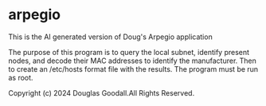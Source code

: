 # arpegio
This is the AI generated version of Doug's Arpegio application

The purpose of this program is to query the local subnet, identify present nodes, and decode their MAC addresses to identify the manufacturer. Then to create an /etc/hosts format file with the results.
The program must be run as root.

Copyright (c) 2024 Douglas Goodall.All Rights Reserved.
